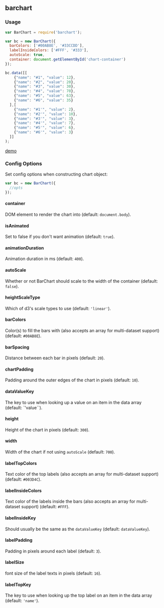 ## barchart

### Usage

```javascript
var BarChart = require('barchart');

var bc = new BarChart({
  barColors: ['#00AB8E', '#33CCDD'],
  labelInsideColors: ['#FFF', '#333'],
  autoScale: true,
  container: document.getElementById('chart-container')
});

bc.data([[
    {"name": "#1", "value": 12},
    {"name": "#2", "value": 20},
    {"name": "#3", "value": 30},
    {"name": "#4", "value": 70},
    {"name": "#5", "value": 63},
    {"name": "#6", "value": 35}
  ],[
    {"name": "#1'", "value": 2},
    {"name": "#2'", "value": 10},
    {"name": "#3'", "value": 3},
    {"name": "#4'", "value": 7},
    {"name": "#5'", "value": 6},
    {"name": "#6'", "value": 3}
  ]]
);
```

[demo](https://b3nj4m.github.io/barchart)

### Config Options

Set config options when constructing chart object:

```javascript
var bc = new BarChart({
  //opts
});
```

#### container

DOM element to render the chart into (default: `document.body`).

#### isAnimated

Set to false if you don't want animation (default: `true`).

#### animationDuration

Animation duration in ms (default: `400`).

#### autoScale

Whether or not BarChart should scale to the width of the container (default: `false`).

#### heightScaleType

Which of d3's scale types to use (default: `'linear'`).

#### barColors

Color(s) to fill the bars with (also accepts an array for multi-dataset support) (default: `#00AB8E`).

#### barSpacing

Distance between each bar in pixels (default: `20`).

#### chartPadding

Padding around the outer edges of the chart in pixels (default: `10`).

#### dataValueKey

The key to use when looking up a value on an item in the data array (default: `'value``).

#### height

Height of the chart in pixels (default: `300`).

#### width

Width of the chart if not using `autoScale` (default: `700`).

#### labelTopColors

Text color of the top labels (also accepts an array for multi-dataset support) (default: `#003D4C`).

#### labelInsideColors

Text color of the labels inside the bars (also accepts an array for multi-dataset support) (default: `#FFF`).

#### labelInsideKey

Should usually be the same as the `dataValueKey` (default: `dataValueKey`).

#### labelPadding

Padding in pixels around each label (default: `3`).

#### labelSize

font size of the label texts in pixels (default: `16`).

#### labelTopKey

The key to use when looking up the top label on an item in the data array (default: `'name'`).

